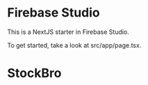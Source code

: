 # Firebase Studio

This is a NextJS starter in Firebase Studio.

To get started, take a look at src/app/page.tsx.
# StockBro
